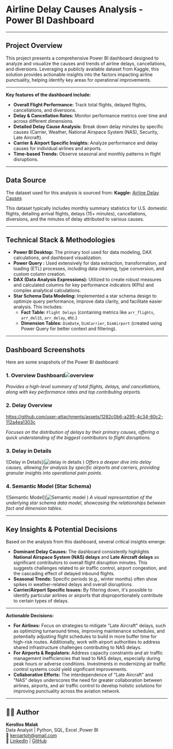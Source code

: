 # Airline Delay Causes Analysis - Power BI Dashboard
---

## Project Overview

This project presents a comprehensive Power BI dashboard designed to analyze and visualize the causes and trends of airline delays, cancellations, and diversions. Leveraging a publicly available dataset from Kaggle, this solution provides actionable insights into the factors impacting airline punctuality, helping identify key areas for operational improvements.

---

**Key features of the dashboard include:**

* **Overall Flight Performance:** Track total flights, delayed flights, cancellations, and diversions.
* **Delay & Cancellation Rates:** Monitor performance metrics over time and across different dimensions.
* **Detailed Delay Cause Analysis:** Break down delay minutes by specific causes (Carrier, Weather, National Airspace System (NAS), Security, Late Aircraft).
* **Carrier & Airport Specific Insights:** Analyze performance and delay causes for individual airlines and airports.
* **Time-based Trends:** Observe seasonal and monthly patterns in flight disruptions.

---

## Data Source

The dataset used for this analysis is sourced from:
**Kaggle:** [Airline Delay Causes](https://www.kaggle.com/datasets/giovamata/airlinedelaycauses)

This dataset typically includes monthly summary statistics for U.S. domestic flights, detailing arrival flights, delays (15+ minutes), cancellations, diversions, and the minutes of delay attributed to various causes.

---

## Technical Stack & Methodologies

* **Power BI Desktop:** The primary tool used for data modeling, DAX calculations, and dashboard visualization.
* **Power Query :** Used extensively for data extraction, transformation, and loading (ETL) processes, including data cleaning, type conversion, and custom column creation.
* **DAX (Data Analysis Expressions):** Utilized to create robust measures and calculated columns for key performance indicators (KPIs) and complex analytical calculations.
* **Star Schema Data Modeling:** Implemented a star schema design to optimize query performance, improve data clarity, and facilitate easier analysis. This includes:
    * **Fact Table:** `Flight Delays` (containing metrics like `arr_flights`, `arr_del15`, `arr_delay`, etc.)
    * **Dimension Tables:** `DimDate`, `DimCarrier`, `DimAirport` (created using Power Query for better context and filtering).

---

## Dashboard Screenshots

Here are some snapshots of the Power BI dashboard:

### 1. Overview Dashboard![overview](https://github.com/user-attachments/assets/9cc9fa77-11f0-402b-b3de-fba8a7ca15f8)

*Provides a high-level summary of total flights, delays, and cancellations, along with key performance rates and top contributing airports.*

### 2. Delay Overview
https://github.com/user-attachments/assets/1282c0b6-a295-4c34-80c2-112a4ea1303c

*Focuses on the distribution of delays by their primary causes, offering a quick understanding of the biggest contributors to flight disruptions.*

### 3. Delay in Details
![Delay in Details](![delay in details](https://github.com/user-attachments/assets/06a713df-7a8c-44d5-b104-524434c177e4)
)
*Offers a deeper dive into delay causes, allowing for analysis by specific airports and carriers, providing granular insights into operational pain points.*

### 4. Semantic Model (Star Schema)
![Semantic Model](![Semantic model](https://github.com/user-attachments/assets/ac8cc865-36a5-47ad-b459-156d5f49fbc9)
)
*A visual representation of the underlying star schema data model, showcasing the relationships between fact and dimension tables.*

---

## Key Insights & Potential Decisions

Based on the analysis from this dashboard, several critical insights emerge:

* **Dominant Delay Causes:** The dashboard consistently highlights **National Airspace System (NAS) delays** and **Late Aircraft delays** as significant contributors to overall flight disruption minutes. This suggests challenges related to air traffic control, airport congestion, and the cascading effect of delayed inbound flights.
* **Seasonal Trends:** Specific periods (e.g., winter months) often show spikes in weather-related delays and overall disruptions.
* **Carrier/Airport Specific Issues:** By filtering down, it's possible to identify particular airlines or airports that disproportionately contribute to certain types of delays.

---

**Actionable Decisions:**

* **For Airlines:** Focus on strategies to mitigate "Late Aircraft" delays, such as optimizing turnaround times, improving maintenance schedules, and potentially adjusting flight schedules to build in more buffer time for high-risk routes. Additionally, work with airport authorities to address shared infrastructure challenges contributing to NAS delays.
* **For Airports & Regulators:** Address capacity constraints and air traffic management inefficiencies that lead to NAS delays, especially during peak hours or adverse conditions. Investments in modernizing air traffic control systems could yield significant improvements.
* **Collaborative Efforts:** The interdependence of "Late Aircraft" and "NAS" delays underscores the need for greater collaboration between airlines, airports, and air traffic control to develop holistic solutions for improving punctuality across the aviation network.

---

## 🧑‍💻 Author

**Kerollos Malak**  
Data Analyst  | Python, SQL, Excel ,Power BI  
📧 keroartph@gmail.com  
🔗 [LinkedIn](https://www.linkedin.com/in/kerollos-malak-207998211/) | [GitHub](https://github.com/KerollosMalak)
